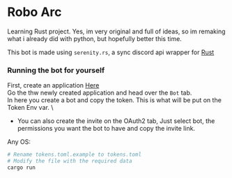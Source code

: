 # Robo Arc
Learning Rust project. Yes, im very original and full of ideas, so im remaking what i already did with python, but hopefully better this time.

This bot is made using `serenity.rs`, a sync discord api wrapper for [Rust](https://www.rust-lang.org/)

### Running the bot for yourself
First, create an application [Here](https://discordapp.com/developers/applications/)
\
Go the thw newly created application and head over the `Bot` tab.
\
In here you create a bot and copy the token. This is what will be put on the Token Env var.
\
- You can also create the invite on the OAuth2 tab, Just select bot, the permissions you want the bot to have and copy the invite link.

Any OS:
```bash
# Rename tokens.toml.example to tokens.toml
# Modify the file with the required data
cargo run
```
